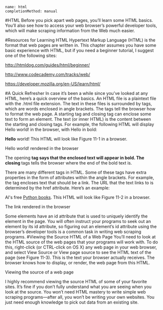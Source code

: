 ```ngMeta
name: html
completionMethod: manual
```
#HTML
Before you pick apart web pages, you’ll learn some HTML basics. You’ll also see how to access your web browser’s powerful developer tools, which will make scraping information from the Web much easier.

#Resources for Learning HTML
Hypertext Markup Language (HTML) is the format that web pages are written in. This chapter assumes you have some basic experience with HTML, but if you need a beginner tutorial, I suggest one of the following sites:

<span><a href="http://htmldog.com/guides/html/beginner/">http://htmldog.com/guides/html/beginner/</a></span>

<span><a href="http://www.codecademy.com/tracks/web/">http://www.codecademy.com/tracks/web/</a></span>

<span><a href="https://developer.mozilla.org/en-US/learn/html/">https://developer.mozilla.org/en-US/learn/html/</a></span>

#A Quick Refresher
In case it’s been a while since you’ve looked at any HTML, here’s a quick overview of the basics. An HTML file is a plaintext file with the .html file extension. The text in these files is surrounded by tags, which are words enclosed in angle brackets. The tags tell the browser how to format the web page. A starting tag and closing tag can enclose some text to form an element. The text (or inner HTML) is the content between the starting and closing tags. For example, the following HTML will display Hello world! in the browser, with Hello in bold:


<strong>Hello</strong> world!
This HTML will look like Figure 11-1 in a browser.

<!-- ![](assets/000005.jpg)
 -->
Hello world! rendered in the browser

The opening <strong> tag says that the enclosed text will appear in bold. The closing </strong> tags tells the browser where the end of the bold text is.

There are many different tags in HTML. Some of these tags have extra properties in the form of attributes within the angle brackets. For example, the <a> tag encloses text that should be a link. The URL that the text links to is determined by the href attribute. Here’s an example:


Al's free <a href="http://inventwithpython.com">Python books</a>.
This HTML will look like Figure 11-2 in a browser.

<!-- ![](assets/000007.jpg)
 -->
The link rendered in the browser

Some elements have an id attribute that is used to uniquely identify the element in the page. You will often instruct your programs to seek out an element by its id attribute, so figuring out an element’s id attribute using the browser’s developer tools is a common task in writing web scraping programs.
#Viewing the Source HTML of a Web Page
You’ll need to look at the HTML source of the web pages that your programs will work with. To do this, right-click (or CTRL-click on OS X) any web page in your web browser, and select View Source or View page source to see the HTML text of the page (see Figure 11-3). This is the text your browser actually receives. The browser knows how to display, or render, the web page from this HTML.

<!-- ![](assets/000009.jpg)
 -->
Viewing the source of a web page

I highly recommend viewing the source HTML of some of your favorite sites. It’s fine if you don’t fully understand what you are seeing when you look at the source. You won’t need HTML mastery to write simple web scraping programs—after all, you won’t be writing your own websites. You just need enough knowledge to pick out data from an existing site.